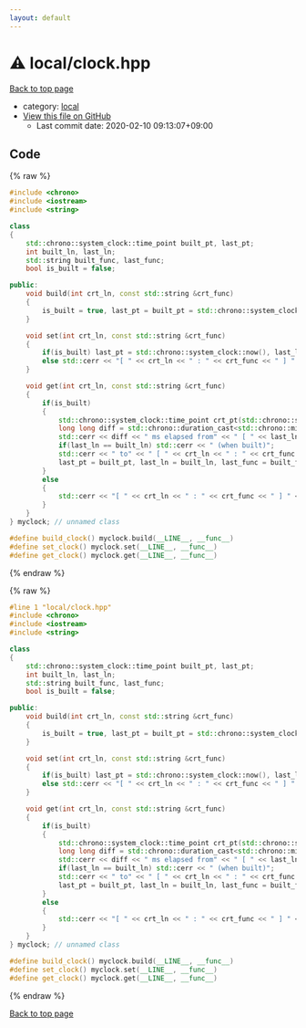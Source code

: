 ```yaml
---
layout: default
---
```


<!-- mathjax config similar to math.stackexchange -->
<script type="text/javascript" async
  src="https://cdnjs.cloudflare.com/ajax/libs/mathjax/2.7.5/MathJax.js?config=TeX-MML-AM_CHTML">
</script>
<script type="text/x-mathjax-config">
  MathJax.Hub.Config({
    TeX: { equationNumbers: { autoNumber: "AMS" }},
    tex2jax: {
      inlineMath: [ ['$','$'] ],
      processEscapes: true
    },
    "HTML-CSS": { matchFontHeight: false },
    displayAlign: "left",
    displayIndent: "2em"
  });
</script>

<script type="text/javascript" src="https://cdnjs.cloudflare.com/ajax/libs/jquery/3.4.1/jquery.min.js"></script>
<script src="https://cdn.jsdelivr.net/npm/jquery-balloon-js@1.1.2/jquery.balloon.min.js" integrity="sha256-ZEYs9VrgAeNuPvs15E39OsyOJaIkXEEt10fzxJ20+2I=" crossorigin="anonymous"></script>
<script type="text/javascript" src="../../assets/js/copy-button.js"></script>
<link rel="stylesheet" href="../../assets/css/copy-button.css" />


# :warning: local/clock.hpp

<a href="../../index.html">Back to top page</a>

* category: <a href="../../index.html#f5ddaf0ca7929578b408c909429f68f2">local</a>
* <a href="{{ site.github.repository_url }}/blob/master/local/clock.hpp">View this file on GitHub</a>
    - Last commit date: 2020-02-10 09:13:07+09:00




## Code

<a id="unbundled"></a>
{% raw %}
```cpp
#include <chrono>
#include <iostream>
#include <string>

class
{
    std::chrono::system_clock::time_point built_pt, last_pt;
    int built_ln, last_ln;
    std::string built_func, last_func;
    bool is_built = false;

public:
    void build(int crt_ln, const std::string &crt_func)
    {
        is_built = true, last_pt = built_pt = std::chrono::system_clock::now(), last_ln = built_ln = crt_ln, last_func = built_func = crt_func;
    }

    void set(int crt_ln, const std::string &crt_func)
    {
        if(is_built) last_pt = std::chrono::system_clock::now(), last_ln = crt_ln, last_func = crt_func;
        else std::cerr << "[ " << crt_ln << " : " << crt_func << " ] " << "myclock_t::set failed (yet to be built!)\n";
    }

    void get(int crt_ln, const std::string &crt_func)
    {
        if(is_built)
        {
            std::chrono::system_clock::time_point crt_pt(std::chrono::system_clock::now());
            long long diff = std::chrono::duration_cast<std::chrono::milliseconds>(crt_pt - last_pt).count();
            std::cerr << diff << " ms elapsed from" << " [ " << last_ln << " : " << last_func << " ]";
            if(last_ln == built_ln) std::cerr << " (when built)";
            std::cerr << " to" << " [ " << crt_ln << " : " << crt_func << " ]" << "\n";
            last_pt = built_pt, last_ln = built_ln, last_func = built_func;
        }
        else
        {
            std::cerr << "[ " << crt_ln << " : " << crt_func << " ] " << "myclock_t::get failed (yet to be built!)\n";
        }
    }
} myclock; // unnamed class

#define build_clock() myclock.build(__LINE__, __func__)
#define set_clock() myclock.set(__LINE__, __func__)
#define get_clock() myclock.get(__LINE__, __func__)

```
{% endraw %}

<a id="bundled"></a>
{% raw %}
```cpp
#line 1 "local/clock.hpp"
#include <chrono>
#include <iostream>
#include <string>

class
{
    std::chrono::system_clock::time_point built_pt, last_pt;
    int built_ln, last_ln;
    std::string built_func, last_func;
    bool is_built = false;

public:
    void build(int crt_ln, const std::string &crt_func)
    {
        is_built = true, last_pt = built_pt = std::chrono::system_clock::now(), last_ln = built_ln = crt_ln, last_func = built_func = crt_func;
    }

    void set(int crt_ln, const std::string &crt_func)
    {
        if(is_built) last_pt = std::chrono::system_clock::now(), last_ln = crt_ln, last_func = crt_func;
        else std::cerr << "[ " << crt_ln << " : " << crt_func << " ] " << "myclock_t::set failed (yet to be built!)\n";
    }

    void get(int crt_ln, const std::string &crt_func)
    {
        if(is_built)
        {
            std::chrono::system_clock::time_point crt_pt(std::chrono::system_clock::now());
            long long diff = std::chrono::duration_cast<std::chrono::milliseconds>(crt_pt - last_pt).count();
            std::cerr << diff << " ms elapsed from" << " [ " << last_ln << " : " << last_func << " ]";
            if(last_ln == built_ln) std::cerr << " (when built)";
            std::cerr << " to" << " [ " << crt_ln << " : " << crt_func << " ]" << "\n";
            last_pt = built_pt, last_ln = built_ln, last_func = built_func;
        }
        else
        {
            std::cerr << "[ " << crt_ln << " : " << crt_func << " ] " << "myclock_t::get failed (yet to be built!)\n";
        }
    }
} myclock; // unnamed class

#define build_clock() myclock.build(__LINE__, __func__)
#define set_clock() myclock.set(__LINE__, __func__)
#define get_clock() myclock.get(__LINE__, __func__)

```
{% endraw %}

<a href="../../index.html">Back to top page</a>

